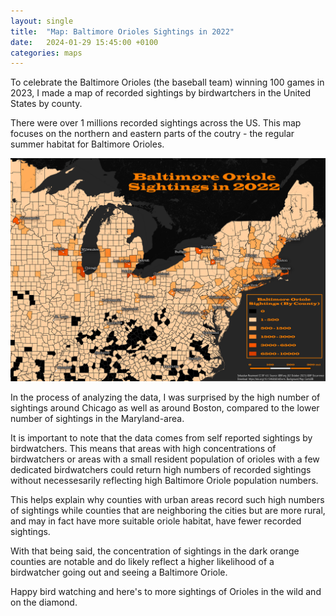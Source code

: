 ```yaml
---
layout: single
title:  "Map: Baltimore Orioles Sightings in 2022"
date:   2024-01-29 15:45:00 +0100
categories: maps
---
```

To celebrate the Baltimore Orioles (the baseball team) winning 100 games in 2023, I made a map of recorded sightings by birdwartchers in the United States by county. 

There were over 1 millions recorded sightings across the US. This map focuses on the northern and eastern parts of the coutry - the regular summer habitat for Baltimore Orioles.
 
![Baltimore Oriole sightings in 2022](/assets/images/baltimore_orioles_map/Baltimore_Oriole_Sightings_2022.png)

In the process of analyzing the data, I was surprised by the high number of sightings around Chicago as well as around Boston, compared to the lower number of sightings in the Maryland-area. 

It is important to note that the data comes from self reported sightings by birdwatchers. This means that areas with high concentrations of birdwatchers or areas with a small resident population of orioles with a few dedicated birdwatchers could return high numbers of recorded sightings without necessesarily reflecting high Baltimore Oriole population numbers. 

This helps explain why counties with urban areas record such high numbers of sightings while counties that are neighboring the cities but are more rural, and may in fact have more suitable oriole habitat, have fewer recorded sightings.

With that being said, the concentration of sightings in the dark orange counties are notable and do likely reflect a higher likelihood of a birdwatcher going out and seeing a Baltimore Oriole. 

Happy bird watching and here's to more sightings of Orioles in the wild and on the diamond. 